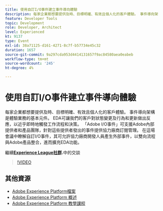 ```yaml
---
title: 使用自訂I/O事件建立事件導向體驗
description: 每家企業都想要提供及時、目標明確、有效且個人化的客戶體驗。 事件導向架構是體驗業務的基本元件。 EDA可讓我們的客戶對狀態變更及行為和更新做出反應，以近乎即時地觸發工作流程和決策。 「Adobe I/O事件」可支援Adobe內部提供者和產品團隊，針對這些提供者發出的事件提供協力廠商訂閱管理。 在這場會議中瞭解自訂I/O事件，其可允許協力廠商開發人員產生外部事件，以雙向流程與Adobe產品整合，進而擴充EDA功能。
feature: Developer Tools
topic: Development
role: Developer, Architect
level: Experienced
kt: 9137
type: Event
exl-id: 38a71125-d161-4271-8c7f-b57734e45c32
duration: 1657
source-git-commit: 9a297cda953d4414131657f9ac84580aea0eabeb
workflow-type: tm+mt
source-wordcount: '245'
ht-degree: 4%

---
```


# 使用自訂I/O事件建立事件導向體驗

每家企業都想要提供及時、目標明確、有效且個人化的客戶體驗。 事件導向架構是體驗業務的基本元件。 EDA可讓我們的客戶對狀態變更及行為和更新做出反應，以近乎即時地觸發工作流程和決策。 「Adobe I/O事件」可支援Adobe內部提供者和產品團隊，針對這些提供者發出的事件提供協力廠商訂閱管理。 在這場會議中瞭解自訂I/O事件，其可允許協力廠商開發人員產生外部事件，以雙向流程與Adobe產品整合，進而擴充EDA功能。

繼續&#x200B;**[Experience League社群](https://adobe.ly/3kXfjdx).**&#x200B;中的交談

>[!VIDEO](https://video.tv.adobe.com/v/337616/?quality=12&learn=on&hidetitle=true)

## 其他資源

- [Adobe Experience Platform檔案](https://experienceleague.adobe.com/docs/experience-platform.html)
- [Adobe Experience Platform 概述](https://experienceleague.adobe.com/docs/experience-platform/landing/home.html?lang=zh-Hant)
- [Adobe Experience Platform 教學課程](https://experienceleague.adobe.com/docs/platform-learn/tutorials/overview.html?lang=zh-Hant)
